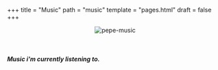 +++
title = "Music"
path = "music"
template = "pages.html"
draft = false
+++

<p align="center">
  <img src="https://sachinsenal0x64.github.io/picx-images-hosting/music-pepe.3qfwzp39mn0g.gif" alt="pepe-music" aspect-ratio=250/250 />
</p>


<br>

##### <p>Music i'm currently listening to.</p>

<br>

<div style="text-align: center;">

 <p>

  <span style="float:left;">

   <iframe title="music" src="https://embed.tidal.com/tracks/294404537?disableAnalytics=true" frameborder="0" style="width: 100%; max-width: 300px; height: 90px;opacity: 0;"onload="this.style.opacity = 1;"></iframe>
   
   <iframe  title="music" src="https://embed.tidal.com/tracks/294404536?disableAnalytics=true" frameborder="0" style="width: 100%; max-width: 300px; height: 90px;opacity: 0;"onload="this.style.opacity = 1;"></iframe>


   </span>

   <span style="float:right;">
     
   <iframe title="music" src="https://embed.tidal.com/tracks/294404535?disableAnalytics=true" frameborder="0" style="width: 100%; max-width: 300px; height: 90px;opacity: 0;"onload="this.style.opacity = 1;"></iframe>
   <iframe title="music" src="https://embed.tidal.com/tracks/138790325?disableAnalytics=true" frameborder="0" style="width: 100%; max-width: 300px; height: 90px;opacity: 0;"onload="this.style.opacity = 1;"></iframe>

  </span>

 </p>
</div>
